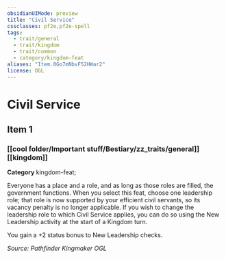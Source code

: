 ```yaml
---
obsidianUIMode: preview
title: "Civil Service"
cssclasses: pf2e,pf2e-spell
tags:
  - trait/general
  - trait/kingdom
  - trait/common
  - category/kingdom-feat
aliases: "Item.0Go7mNbvF52HWar2"
license: OGL
---
```

# Civil Service
## Item 1
### [[cool folder/Important stuff/Bestiary/zz_traits/general]][[kingdom]]

**Category** kingdom-feat; 




Everyone has a place and a role, and as long as those roles are filled, the government functions. When you select this feat, choose one leadership role; that role is now supported by your efficient civil servants, so its vacancy penalty is no longer applicable. If you wish to change the leadership role to which Civil Service applies, you can do so using the New Leadership activity at the start of a Kingdom turn.

You gain a +2 status bonus to New Leadership checks.

*Source: Pathfinder Kingmaker*
*OGL*